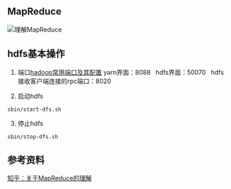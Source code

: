 ## MapReduce
![理解MapReduce](http://oyrpkn4bk.bkt.clouddn.com/MapReduce.jpg)

## hdfs基本操作
1. 端口[hadoop常用端口及其配置](http://www.aboutyun.com/thread-7513-1-1.html)
yarn界面：8088  
hdfs界面：50070  
hdfs接收客户端连接的rpc端口：8020

2. 启动hdfs
```
sbin/start-dfs.sh
```

3. 停止hdfs
```
sbin/stop-dfs.sh
```

## 参考资料
[知乎：关于MapReduce的理解](https://www.zhihu.com/question/23345991)
